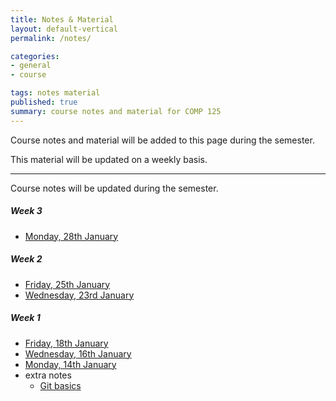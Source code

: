 ```yaml
---
title: Notes & Material
layout: default-vertical
permalink: /notes/

categories:
- general
- course

tags: notes material
published: true
summary: course notes and material for COMP 125
---
```


Course notes and material will be added to this page during the semester.

This material will be updated on a weekly basis.

***

Course notes will be updated during the semester.

<!--
##### Week 15

  * [Final Report Outline](/assets/docs/extras/comp125-final-report-outline-2018.pdf)

##### Week 14

  * [Friday, 20th April](/assets/docs/2018/comp125-week14-fri.pdf)
  * [Wednesday, 18th April](/assets/docs/2018/comp125-week14-wed.pdf)
  * [Monday, 16th April](/assets/docs/2018/comp125-week14-mon.pdf)

##### Week 13

  * [Friday, 13th April](/assets/docs/2018/comp125-week13-fri.pdf)
  * [Wednesday, 11th April](/assets/docs/2018/comp125-week13-wed.pdf)
  * [Monday, 9th April](/assets/docs/2018/comp125-week13-mon.pdf)

##### Week 12

  * [Friday, 6th April](/assets/docs/2018/comp125-week12-fri.pdf)
  * [Wednesday, 4th April](/assets/docs/2018/comp125-week12-wed.pdf)  

##### Week 11

  * N/A - course quiz
  * [Monday, 26th March](/assets/docs/2018/comp125-week11-mon.pdf)

##### Week 10

  * [Friday, 23rd March](/assets/docs/2018/comp125-week10-fri.pdf)
  * [Wednesday, 21st March](/assets/docs/2018/comp125-week10-wed.pdf)  
  * [Monday, 19th March](/assets/docs/2018/comp125-week10-mon.pdf)  

##### Week 9

  * [Friday, 16th March](/assets/docs/2018/comp125-week9-fri.pdf)
  * [Wednesday, 14th March](/assets/docs/2018/comp125-week9-wed.pdf)
  * [Monday, 12th March](/assets/docs/2018/comp125-week9-mon.pdf)

##### Week 7

  * [Friday, 2nd March](/assets/docs/2018/comp125-week7-fri.pdf)
  * [Wednesday, 28th February](/assets/docs/2018/comp125-week7-wed.pdf)
  * [Monday, 26th February](/assets/docs/2018/comp125-week7-mon.pdf)

##### Week 6

  * [Friday, 23rd February](/assets/docs/2018/comp125-week6-fri.pdf)
  * [Wednesday, 21st February](/assets/docs/2018/comp125-week6-wed.pdf)
  * [Monday, 19th February](/assets/docs/2018/comp125-week6-mon.pdf)

##### Week 5

  * [Friday, 16th February](/assets/docs/2018/comp125-week5-fri.pdf)
  * [Wednesday, 14th February](/assets/docs/2018/comp125-week5-wed.pdf)
  * [Monday, 12th February](/assets/docs/2018/comp125-week5-mon.pdf)

##### Week 4

  * [Friday, 9th February](/assets/docs/2018/comp125-week4-fri.pdf)
  * [Wednesday, 7th February](/assets/docs/2018/comp125-week4-wed.pdf)
  * [Monday, 5th February](/assets/docs/2018/comp125-week4-mon.pdf)

-->

##### Week 3

  * [Monday, 28th January](/assets/docs/2019/comp125-week3-mon.pdf)

##### Week 2

  * [Friday, 25th January](/assets/docs/2019/comp125-week2-fri.pdf)
  * [Wednesday, 23rd January](/assets/docs/2019/comp125-week2-wed.pdf)

##### Week 1

  * [Friday, 18th January](/assets/docs/2019/comp125-week1-fri.pdf)
  * [Wednesday, 16th January](/assets/docs/2019/comp125-week1-wed.pdf)
  * [Monday, 14th January](/assets/docs/2019/comp125-week1-mon.pdf)
  * extra notes
    * [Git basics](/assets/docs/extras/git-basics.pdf)